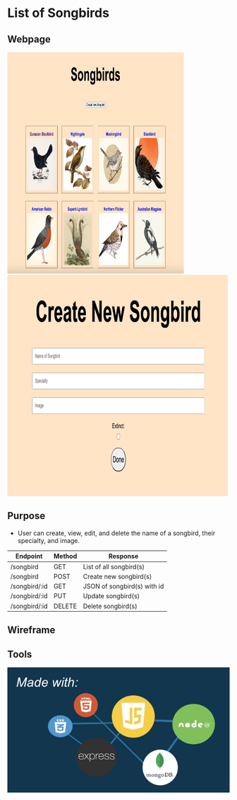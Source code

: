 # **List of Songbirds**

## Webpage
<img src="/homepage.png" alt="Homepage" width="400" height="500"/>
<img src="newpage.png" alt="New Page" width="500" height="500"/>

## Purpose
- User can create, view, edit, and delete the name of a songbird, their specialty, and image.


|Endpoint|Method|Response|
|--------|------|--------|
|/songbird|GET|List of all songbird(s)|
|/songbird|POST|Create new songbird(s)|
|/songbird/:id|GET|JSON of songbird(s) with id|
|/songbird/:id|PUT|Update songbird(s)|
|/songbird/:id|DELETE|Delete songbird(s)|

## Wireframe

## Tools
![Example Image](/p2.jpg)

